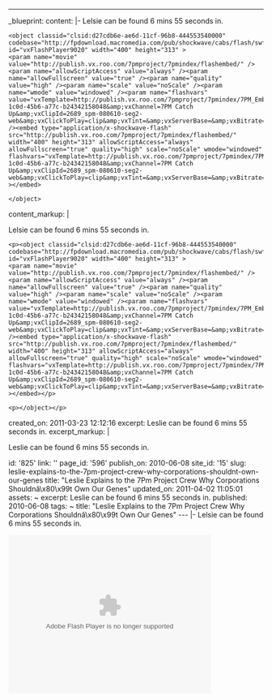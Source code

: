 ---
_blueprint:
  content: |-
    Lelsie can be found 6 mins 55 seconds in.

    <object classid="clsid:d27cdb6e-ae6d-11cf-96b8-444553540000" codebase="http://fpdownload.macromedia.com/pub/shockwave/cabs/flash/swflash.cab#version=8,0,0,0" id="vxFlashPlayer9020" width="400" height="313" >
    <param name="movie" value="http://publish.vx.roo.com/7pmproject/7pmindex/flashembed/" /><param name="allowScriptAccess" value="always" /><param name="allowFullscreen" value="true" /><param name="quality" value="high" /><param name="scale" value="noScale" /><param name="wmode" value="windowed" /><param name="flashvars" value="vxTemplate=http://publish.vx.roo.com/7pmproject/7pmindex/7PM_EmbedPlayer.swf&amp;vxSiteId=663c24b7-1c0d-45b6-a77c-b24342158048&amp;vxChannel=7PM Catch Up&amp;vxClipId=2689_spm-080610-seg2-web&amp;vxClickToPlay=clip&amp;vxTint=&amp;vxServerBase=&amp;vxBitrate=300&amp;vxCore=http://publish.vx.roo.com/7pmproject/7pmindex/vxCore.swf&amp;vxOmnitureKey=playerName::7pmindex_embed|omnitureAccount::nwt7pm,nwtglobal|trackingServerSecure::smetrics.ten.com.au|trackingSecure::true|visitorNamespace::networkten" /><embed type="application/x-shockwave-flash" src="http://publish.vx.roo.com/7pmproject/7pmindex/flashembed/" width="400" height="313" allowScriptAccess="always" allowFullscreen="true" quality="high" scale="noScale" wmode="windowed" flashvars="vxTemplate=http://publish.vx.roo.com/7pmproject/7pmindex/7PM_EmbedPlayer.swf&amp;vxSiteId=663c24b7-1c0d-45b6-a77c-b24342158048&amp;vxChannel=7PM Catch Up&amp;vxClipId=2689_spm-080610-seg2-web&amp;vxClickToPlay=clip&amp;vxTint=&amp;vxServerBase=&amp;vxBitrate=300&amp;vxCore=http://publish.vx.roo.com/7pmproject/7pmindex/vxCore.swf&amp;vxOmnitureKey=playerName::7pmindex_embed|omnitureAccount::nwt7pm,nwtglobal|trackingServerSecure::smetrics.ten.com.au|trackingSecure::true|visitorNamespace::networkten" ></embed>

    </object>
  content_markup: |
    <p>Lelsie can be found 6 mins 55 seconds in.</p>

    <p><object classid="clsid:d27cdb6e-ae6d-11cf-96b8-444553540000" codebase="http://fpdownload.macromedia.com/pub/shockwave/cabs/flash/swflash.cab#version=8,0,0,0" id="vxFlashPlayer9020" width="400" height="313" >
    <param name="movie" value="http://publish.vx.roo.com/7pmproject/7pmindex/flashembed/" /><param name="allowScriptAccess" value="always" /><param name="allowFullscreen" value="true" /><param name="quality" value="high" /><param name="scale" value="noScale" /><param name="wmode" value="windowed" /><param name="flashvars" value="vxTemplate=http://publish.vx.roo.com/7pmproject/7pmindex/7PM_EmbedPlayer.swf&amp;vxSiteId=663c24b7-1c0d-45b6-a77c-b24342158048&amp;vxChannel=7PM Catch Up&amp;vxClipId=2689_spm-080610-seg2-web&amp;vxClickToPlay=clip&amp;vxTint=&amp;vxServerBase=&amp;vxBitrate=300&amp;vxCore=http://publish.vx.roo.com/7pmproject/7pmindex/vxCore.swf&amp;vxOmnitureKey=playerName::7pmindex_embed|omnitureAccount::nwt7pm,nwtglobal|trackingServerSecure::smetrics.ten.com.au|trackingSecure::true|visitorNamespace::networkten" /><embed type="application/x-shockwave-flash" src="http://publish.vx.roo.com/7pmproject/7pmindex/flashembed/" width="400" height="313" allowScriptAccess="always" allowFullscreen="true" quality="high" scale="noScale" wmode="windowed" flashvars="vxTemplate=http://publish.vx.roo.com/7pmproject/7pmindex/7PM_EmbedPlayer.swf&amp;vxSiteId=663c24b7-1c0d-45b6-a77c-b24342158048&amp;vxChannel=7PM Catch Up&amp;vxClipId=2689_spm-080610-seg2-web&amp;vxClickToPlay=clip&amp;vxTint=&amp;vxServerBase=&amp;vxBitrate=300&amp;vxCore=http://publish.vx.roo.com/7pmproject/7pmindex/vxCore.swf&amp;vxOmnitureKey=playerName::7pmindex_embed|omnitureAccount::nwt7pm,nwtglobal|trackingServerSecure::smetrics.ten.com.au|trackingSecure::true|visitorNamespace::networkten" ></embed></p>

    <p></object></p>
  created_on: 2011-03-23 12:12:16
  excerpt: Leslie can be found 6 mins 55 seconds in.
  excerpt_markup: |
    <p>Leslie can be found 6 mins 55 seconds in.</p>
  id: '825'
  link: ''
  page_id: '596'
  publish_on: 2010-06-08
  site_id: '15'
  slug: leslie-explains-to-the-7pm-project-crew-why-corporations-shouldnt-own-our-genes
  title: "Leslie Explains to the 7Pm Project Crew Why Corporations Shouldnâ\x80\x99t
    Own Our Genes"
  updated_on: 2011-04-02 11:05:01
assets: ~
excerpt: Leslie can be found 6 mins 55 seconds in.
published: 2010-06-08
tags: ~
title: "Leslie Explains to the 7Pm Project Crew Why Corporations Shouldnâ\x80\x99t
  Own Our Genes"
--- |-
  Lelsie can be found 6 mins 55 seconds in.

  <object classid="clsid:d27cdb6e-ae6d-11cf-96b8-444553540000" codebase="http://fpdownload.macromedia.com/pub/shockwave/cabs/flash/swflash.cab#version=8,0,0,0" id="vxFlashPlayer9020" width="400" height="313" >
  <param name="movie" value="http://publish.vx.roo.com/7pmproject/7pmindex/flashembed/" /><param name="allowScriptAccess" value="always" /><param name="allowFullscreen" value="true" /><param name="quality" value="high" /><param name="scale" value="noScale" /><param name="wmode" value="windowed" /><param name="flashvars" value="vxTemplate=http://publish.vx.roo.com/7pmproject/7pmindex/7PM_EmbedPlayer.swf&amp;vxSiteId=663c24b7-1c0d-45b6-a77c-b24342158048&amp;vxChannel=7PM Catch Up&amp;vxClipId=2689_spm-080610-seg2-web&amp;vxClickToPlay=clip&amp;vxTint=&amp;vxServerBase=&amp;vxBitrate=300&amp;vxCore=http://publish.vx.roo.com/7pmproject/7pmindex/vxCore.swf&amp;vxOmnitureKey=playerName::7pmindex_embed|omnitureAccount::nwt7pm,nwtglobal|trackingServerSecure::smetrics.ten.com.au|trackingSecure::true|visitorNamespace::networkten" /><embed type="application/x-shockwave-flash" src="http://publish.vx.roo.com/7pmproject/7pmindex/flashembed/" width="400" height="313" allowScriptAccess="always" allowFullscreen="true" quality="high" scale="noScale" wmode="windowed" flashvars="vxTemplate=http://publish.vx.roo.com/7pmproject/7pmindex/7PM_EmbedPlayer.swf&amp;vxSiteId=663c24b7-1c0d-45b6-a77c-b24342158048&amp;vxChannel=7PM Catch Up&amp;vxClipId=2689_spm-080610-seg2-web&amp;vxClickToPlay=clip&amp;vxTint=&amp;vxServerBase=&amp;vxBitrate=300&amp;vxCore=http://publish.vx.roo.com/7pmproject/7pmindex/vxCore.swf&amp;vxOmnitureKey=playerName::7pmindex_embed|omnitureAccount::nwt7pm,nwtglobal|trackingServerSecure::smetrics.ten.com.au|trackingSecure::true|visitorNamespace::networkten" ></embed>

  </object>
